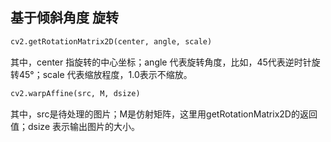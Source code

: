
## 基于倾斜角度 旋转    

```py
cv2.getRotationMatrix2D(center, angle, scale)
```
其中，center 指旋转的中心坐标；angle 代表旋转角度，比如，45代表逆时针旋转45°；scale 代表缩放程度，1.0表示不缩放。  

```py
cv2.warpAffine(src, M, dsize)
```
其中，src是待处理的图片；M是仿射矩阵，这里用getRotationMatrix2D的返回值；dsize 表示输出图片的大小。    

